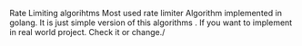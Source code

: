 Rate Limiting algorihtms
Most used rate limiter Algorithm implemented in golang. It is just simple version of this algorithms . If you want to implement in real world project. Check it or change./
